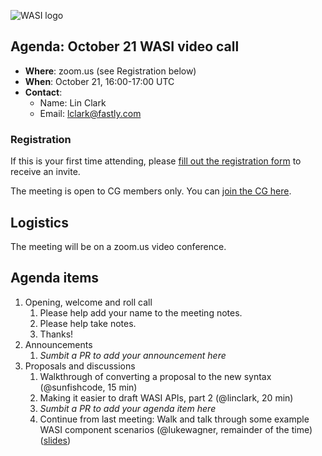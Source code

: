![WASI logo](https://raw.githubusercontent.com/WebAssembly/WASI/main/WASI.png)

## Agenda: October 21 WASI video call

- **Where**: zoom.us (see Registration below)
- **When**: October 21, 16:00-17:00 UTC
- **Contact**:
  - Name: Lin Clark
  - Email: lclark@fastly.com

### Registration

If this is your first time attending, please [fill out the registration form](https://docs.google.com/forms/d/e/1FAIpQLSdpO6Lp2L_dZ2_oiDgzjKx7pb7s2YYHjeSIyfHWZZGSKoZKWQ/viewform?usp=sf_link) to receive an invite.

The meeting is open to CG members only. You can [join the CG here](https://www.w3.org/community/webassembly/).

## Logistics

The meeting will be on a zoom.us video conference.

## Agenda items

1. Opening, welcome and roll call
    1. Please help add your name to the meeting notes.
    1. Please help take notes.
    1. Thanks!
1. Announcements
    1. _Sumbit a PR to add your announcement here_
1. Proposals and discussions
    1. Walkthrough of converting a proposal to the new syntax (@sunfishcode, 15 min)
    1. Making it easier to draft WASI APIs, part 2 (@linclark, 20 min)
    1. _Sumbit a PR to add your agenda item here_
    1. Continue from last meeting: Walk and talk through some example WASI component scenarios (@lukewagner, remainder of the time) ([slides](https://docs.google.com/presentation/d/11lY9GBghZJ5nCFrf4MKWVrecQude0xy_buE--tnO9kQ))
